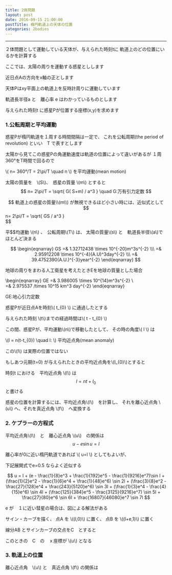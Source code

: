 ```yaml
---
title: 2体問題
layout: post
date: 2016-09-15 21:00:00
postTitle: 楕円軌道上の天体の位置
categories: 2bodies
---
```


-------

２体問題として運動している天体が、与えられた時刻tに
軌道上のどの位置にいるかを計算する

ここでは、太陽の周りを運動する惑星としします

近日点Aの方向をx軸の正とします

天体Pはxy平面上の軌道上を反時計周りに運動しています

軌道長半径a と　離心率 e はわかっているものとします

与えられた時刻t に惑星Pが位置する座標(x,y)を求めます

<div id="svg01"></div>

### 1.公転周期と平均運動

惑星Pが楕円軌道を１周する時間間隔は一定で、
これを公転周期(the period of revolution) といい　T で表すとします

太陽から見てこの惑星Pの角運動速度は軌道の位置によって違いがあるが
１周360°をT時間で回るので

\\( n= 360°/T = 2\pi/T  \quad n \\) を平均運動(mean motion)  

太陽の質量を　\\(S\\)、　惑星の質量 \\(m\\) とすると
$$
n= 2\pi/T = \sqrt{ G( S+m) / a^3 } \quad G:万有引力定数
$$

$$
軌道上の惑星の質量\\(m\\) が無視できるほど小さい時には、近似式として
$$
n=  2\pi/T = \sqrt{ GS / a^3 }      
$$

平$$均運動 \\(n\\) 、　公転周期\\(T\\) は、
太陽の質量\\(s\\) と　軌道長半径\\(a\\)でほとんど決まる

$$
\begin{eqnarray}
GS =& 1.32712438 \times 10^{-20}m^3s^{-2} \\\
   =& 2.95912208 \times 10^{-4}(A.U)^3day^{-2} \\\
   =& 39.4752390(A.U.)^{-3}year^{-2}
\end{eqnarray}
$$

地球の周りをまわる人工衛星を考えたときEを地球の質量とした場合

\begin{eqnarray}
GE =& 3.986005 \times 10^{14}m^3s^{-2} \\\
   =& 2.975537 /times 10^15 km^3 day^{-2}
\end{eqnarray}

GE:地心引力定数

惑星Pが近日点Aを時刻\\( t_{0} \\)  に通過したとする

与えられた時刻 \\(t\\)までの経過時間は\\( t - t_{0} \\)

この間、惑星Pが、平均運動\\(n\\)で移動したとして、
その時の角度\\( l \\) は

\\(l = n(t-t_{0}) \quad l: \\) 平均近点角(mean anomaly)

この\\(l\\)  は実際の位置ではない

もしあつ元期(t=0) が与えられたときの平均近点角を\\(l_{0}\\)とすると

時刻t における　平均近点角 \\(l\\) は
$$
l = nt + l_{0}
$$
と書ける

惑星の位置を計算するには、平均近点角\\(l\\)　を計算し、
それを離心近点角 \\(u\\) へ、それを真近点角 \\(f\\)　へ変換する

### 2. ケプラーの方程式

平均近点角\\(l\\)　と　離心近点角 \\(u\\)　の関係は
$$
u - e \sin u = l
$$

離心率が0に近い楕円軌道であれば \\( u=l \\) としてもよいが、

下記展開式でe=0.5 ならよく近似する

$$
u = l + (e - \frac{1}{8}e^3 + \frac{1}{192}e^5 - \frac{1}{9216}e^7)\sin l 
      + (\frac{1}{2}e^2 - \frac{1}{6}e^4 + \frac{1}{48}e^6) \sin 2l 
      + (\frac{3}{8}e^2 - \frac{27}{128}e^4 + \frac{243}{5120}e^6) \sin 3l
      + (\frac{1}{3}e^4 - \frac{4}{15}e^6) \sin 4l 
      + (\frac{125}{384}e^5 - \frac{3125}{9216}e^7) \sin 5l 
      + \frac{27}{80}e^6 \sin 6l
      + \frac{16807}{46080}e^7 \sin 7l
$$

e が　１に近い彗星の場合は、図による解法がある

<div id="svg02"></div>

サイン・カーブを描く、
点A を \\((l,0)\\) に置く、
点B を \\((l+e,1)\\) に置く

線分AB とサインカーブの交点をC　とすると

このときの　C　の　ｘ座標が \\(u\\) となる

### 3. 軌道上の位置

離心近点角　\\(u\\) と　真近点角 \\(f\\) の関係は





<script src="//code.jquery.com/jquery-1.11.3.js"></script>
<script src="{{site.url}}/js/three.js"></script>
<script src="{{site.url}}/js/celestial-calc.js"></script>
<script src="https://dl.dropboxusercontent.com/u/3587259/Code/Threejs/OrbitControls.js"></script>
<script src="http://d3js.org/d3.v3.js"></script>
<script src="{{site.url}}/js/d3draws.js"></script>
<script type="text/javascript" src="http://cdn.mathjax.org/mathjax/latest/MathJax.js?config=TeX-AMS-MML_SVG"></script>
<script src="https://cdn.rawgit.com/google/code-prettify/master/loader/run_prettify.js?skin=sons-of-obsidian"></script>
<script type="text/javascript">
var $window = $(window)
  // make code pretty
  $('pre').addClass('prettyprint');
  $('pre').css({"background":"#111",
                 "font-size":"1.05em",
                    "border":"0px"}
                );
  $('code').css({"font-size":"1.05em","color":"#f00"});
  $('canvas').css({"background":"#fff"});

var height = 600,
    width  = 700;
var pi2 = Math.PI * 2;
var pi = Math.PI;
var aDegree = Math.PI / 180;
var decStep = Math.PI / 18;

var xScale = d3.scale.linear()
               .domain([-width/2,width/2])
               .range([0,width]);
var yScale = d3.scale.linear()
               .domain([0,height])
               .range([height/2,-height/2]);


var svg01 = d3.select("#svg01")
              .append("svg")               
              .attr("height",height)
              .attr("width",width)
              .style("background","#000");

var svg02 = d3.select("#svg02")
              .append("svg")               
              .attr("height",height)
              .attr("width",width)
              .style("background","#000");

var ellipseData01 = [
{"cx":0,"cy":0,"rx":250,"ry":250,"stroke":"#0f0","fillColor":"none"},
//{"cx":0,"cy":0,"rx":250,"ry":200,"stroke":"#fff","fillColor":"none"} 
];

drawEllipse(svg01,ellipseData01,xScale,yScale);            

// ellipse 
pathData01 = []; 
pathAttrs01 = {"stroke":"#fff","fillColor":"none"}; 

var e = 0.60;
var f = 250 *e;
for (var i=0; i<pi2; i+=aDegree){
  var r = 250* (1 - e*e) / ( 1 + e * Math.cos(i) );
  var x = r * Math.cos(i) + e*250;
  var y = r * Math.sin(i);
  pathData01.push( new Point(x,y) );
}

drawPath(svg01,pathData01,pathAttrs01,xScale,yScale);

// line a 
pathData01 = []; 
for (var i=0; i<180; i++){
  var x = i;
  var theta_ = aDegree*i;
  var y = 20 * Math.sin(theta_) ;
  pathData01.push( new Point(x,y) );
}

var xScale011 = d3.scale.linear()
               .domain([0,180])
               .range([100,350]);

drawPath(svg01,pathData01,pathAttrs01,xScale011,yScale);



var theta = aDegree * 109;
var r = 250* (1 - e*e) / ( 1 + e * Math.cos(theta) );
var x = r * Math.cos(theta) + e*250;
var y = r * Math.sin(theta);

var lineData01 = [
{"x1":0,"y1":0,
 "x2":250*Math.cos(aDegree*70),"y2":250*Math.sin(aDegree*70),
 "stroke":"#fff"},
{"x1":250*Math.cos(aDegree*70),"y1":0,
 "x2":250*Math.cos(aDegree*70),"y2":250*Math.sin(aDegree*70),
 "stroke":"#fff"},
{"x1":250*e,"y1":0,"x2":x,"y2":y,
 "stroke":"#fff"}

];    
drawLine(svg01,lineData01,xScale,yScale);

circleData01 = [
{"cx":0,"cy":0,"r":4,"stroke":"#fff","fillColor":"#fff"},
{"cx":f,"cy":0,"r":4,"stroke":"#fff","fillColor":"#fff"},
{"cx":250,"cy":0,"r":4,"stroke":"#fff","fillColor":"#fff"},
{"cx":x,"cy":y,"r":4,"stroke":"#fff","fillColor":"#fff"},
{"cx":0,"cy":-200,"r":4,"stroke":"#fff","fillColor":"#fff"},
{"cx":0,"cy":200,"r":4,"stroke":"#fff","fillColor":"#fff"},
];

drawCircle(svg01,circleData01,xScale,yScale);

var mathData01 = [
{"x":5,"y":30,"text":"O","fontSize":16},
{"x":255,"y":30,"text":"A","fontSize":16},
{"x":f,"y":30,"text":"S","fontSize":16},
{"x":250*Math.cos(aDegree*70)+5,"y":240,"text":"P(x,y)","fontSize":16},
{"x":-125,"y":70,"text":"a","fontSize":16},
{"x":f-9,"y":130,"text":"r","fontSize":16},
{"x":f+5,"y":75,"text":"$$f$$","fontSize":16},
{"x":30,"y":70,"text":"u","fontSize":16},
{"x":320,"y":65,"text":"$$x$$","fontSize":16},
{"x":f+5,"y":340,"text":"$$y$$","fontSize":16},

];
    
drawMathjax(svg01,mathData01,xScale,yScale);

// line r
pathData01 = [
  {"x":250*Math.cos(aDegree*70),"y":y},
  {"x":f-55,"y":175},
  {"x":f-40,"y":150},
  {"x":f-18,"y":100},
  {"x":f-10,"y":75},
  {"x":f -5,"y":50},
  {"x":250*e,"y":0},
];
pathAttrs011 = {"stroke":"#fff","fillColor":"none","interpolate":"basis"}; 

drawPath(svg01,pathData01,pathAttrs011,xScale,yScale);

var vecData01 = [
{"x1":80,"y1":200,"angles":170,"length":60,"stroke":"#fff"},
{"x1":-270,"y1":0,"angles":0,"length":580,"stroke":"#fff"},
{"x1":f,"y1":-280,"angles":90,"length":560,"stroke":"#fff"},
];    

drawVectorA(svg01,vecData01,xScale,yScale);

/**  ケプラーの方程式　図による解法　**/

var xScale02 = d3.scale.linear()
               .domain([-aDegree*10,aDegree*380])
               .range([0,width]);
var yScale02 = d3.scale.linear()
               .domain([1.2,-1.2])
               .range([0,height]);

var l = aDegree * 130;
var e = 0.8;

var u = 0;
for (var i= 0; i< pi2; i+=aDegree/3600){

  if (Math.floor(Math.sin(i)*100000)==Math.floor((i-l)/e*100000)){
    u = i;
    break;
  }

}


// x,y axis
var vecData02 = [
{"x1":0,"y1":0,"angles":0,"length":aDegree*370,"stroke":"#fff"},
{"x1":0,"y1":-1.1,"angles":90,"length":2.2,"stroke":"#fff"},
];    
drawVectorA(svg02,vecData02,xScale02,yScale02);

// 
var vecData021 = [
{"x1":0,"y1":Math.sin(u),"x2":u,"y2":Math.sin(u),"stroke":"#fff"},
{"x1":0,"y1":0.1,"x2":l,"y2":0.1,"stroke":"#fff"},
// e 
{"x1":l,"y1":-0.18,"x2":l+e,"y2":-0.18,"stroke":"#fff"},
];    
drawVectorW(svg02,vecData021,xScale02,yScale02);

// sine curve
var sineData02 = [];
for (var i = 0; i < pi2; i+=aDegree) {
  var y = Math.sin(i);
  sineData02.push( new Point(i,y));
};
drawPath(svg02,sineData02,pathAttrs01,xScale02,yScale02);


// lines
var lineData02 = [
// y=1
{"x1":0,"y1":1,"x2":aDegree*370,"y2":1,"stroke":"#fff"},
// y=-1
{"x1":0,"y1":-1,"x2":aDegree*370,"y2":-1,"stroke":"#fff"},
// A-B
{"x1":l,"y1":0,"x2":l+e,"y2":1,"stroke":"#fff"},
// l
{"x1":l,"y1":0.15,"x2":l,"y2":-0.2,"stroke":"#fff"},
// B-
{"x1":l+e,"y1":1,"x2":l+e,"y2":-0.2,"stroke":"#fff"},

];    
drawLine(svg02,lineData02,xScale02,yScale02);

// Points
circleData02 = [
// A
{"cx":l,"cy":0,"r":4,"stroke":"#fff","fillColor":"#fff"},
{"cx":l+e,"cy":1,"r":4,"stroke":"#fff","fillColor":"#fff"},
{"cx":u,"cy":Math.sin(u),"r":4,"stroke":"#fff","fillColor":"#fff"},
];
drawCircle(svg02,circleData02,xScale02,yScale02);

var mathData02 = [
{"x":aDegree*-7,"y":1.18,"text":"1","fontSize":16},
{"x":aDegree*-7,"y":0.15,"text":"0","fontSize":16},
{"x":aDegree*-9,"y":-0.85,"text":"-1","fontSize":16},
{"x":l+aDegree*7,"y":0.25,"text":"$$A(l,0)$$","fontSize":16},
{"x":l+e,"y":1.3,"text":"$$B(l+e,1)$$","fontSize":16},
{"x":u+aDegree*6,"y":0.68,"text":"$$C$$","fontSize":16},
{"x":u/2,"y":0.75,"text":"$$u$$","fontSize":16},
{"x":l/2,"y":0.35,"text":"$$l$$","fontSize":16},
{"x":l+e/2,"y":0.1,"text":"$$e$$","fontSize":16},
{"x":aDegree*240,"y":-0.5,"text":"$$y=\sin x$$","fontSize":16},
{"x":aDegree*370,"y":0.25,"text":"$$x$$","fontSize":16},
{"x":0,"y":1.4,"text":"$$y$$","fontSize":16},];
drawMathjax(svg02,mathData02,xScale02,yScale02);


</script>